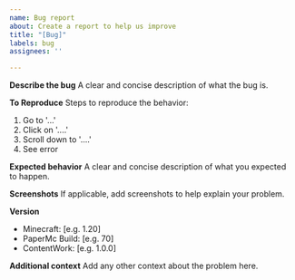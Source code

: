 ```yaml
---
name: Bug report
about: Create a report to help us improve
title: "[Bug]"
labels: bug
assignees: ''

---
```


**Describe the bug**
A clear and concise description of what the bug is.

**To Reproduce**
Steps to reproduce the behavior:
1. Go to '...'
2. Click on '....'
3. Scroll down to '....'
4. See error

**Expected behavior**
A clear and concise description of what you expected to happen.

**Screenshots**
If applicable, add screenshots to help explain your problem.

**Version**
 - Minecraft: [e.g. 1.20]
 - PaperMc Build: [e.g. 70]
 - ContentWork: [e.g. 1.0.0]

**Additional context**
Add any other context about the problem here.
